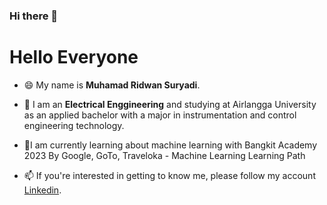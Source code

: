 ### Hi there 👋


# Hello Everyone

- 😄 My name is **Muhamad Ridwan Suryadi**.
  
- 🔭 I am an **Electrical Enggineering** and studying at Airlangga University as an applied bachelor with a major in instrumentation and       control engineering technology.
  
- 🌱I am currently learning about machine learning with Bangkit Academy 2023 By Google, GoTo, Traveloka - Machine Learning Learning Path
  
- 📫 If you're interested in getting to know me, please follow my account [Linkedin](https://www.linkedin.com/in/muhamad-ridwan-suryadi).
